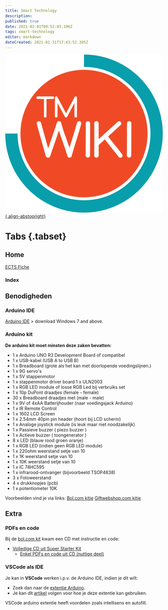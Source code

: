 ```yaml
---
title: Smart Technology
description: 
published: true
date: 2021-02-01T09:52:03.196Z
tags: smart-technology
editor: markdown
dateCreated: 2021-01-31T17:43:52.395Z
---
```


[![tmwiki_v1_noback.png](/tmwiki_v1_noback.png){.align-abstopright}](https://tmwiki.be/en/home)

# Tabs {.tabset}
## Home

[ECTS Fiche](http://onderwijsaanbodmechelenantwerpen.thomasmore.be/2020/syllabi/n/YT0788N.htm#activetab=doelstellingen_idp6383216)
### Index

## Benodigheden
### Arduino IDE
[Arduino IDE](https://www.arduino.cc/en/software) > download Windows 7 and above.

### Arduino kit
**De arduino kit moet minsten deze zaken bevatten:**
- 1 x Arduino UNO R3 Development Board of compatibel
- 1 x USB-kabel (USB A to USB B)
- 1 x Breadboard (grote als het kan met doorlopende voedingslijnen.)
- 1 x 9G servo's
- 1 x 5V stappenmotor
- 1 x stappenmotor driver board 1 x ULN2003
- 1 x RGB LED module of losse RGB Led bij verbruiks set
- 1 x 10p DuPont draadjes (female - female)
- 30 x Breadboard draadjes met (male - male)
- 1 x 9V of 4xAA Batterijhouder (naar voedingsjack Arduino)
- 1 x IR Remote Control
- 1 x 1602 LCD Screen
- 1 x 2.54mm 40pin pin header (hoort bij LCD scherm)
- 1 x Analoge joystick module (is leuk maar niet noodzakelijk)
- 1 x Passieve buzzer ( piezo buzzer )
- 1 x Actieve buzzer ( toongenerator )
- 8 x LED (blauw rood groen oranje)
- 1 x RGB LED (indien geen RGB LED module)
- 1 x 220ohm weerstand setje van 10
- 1 x 1K weerstand setje van 10
- 1 x 10K weerstand setje van 10
- 1 x IC 74HC595
- 1 x infrarood-ontvanger (bijvoorbeeld TSOP4838)
- 3 x Fotoweerstand
- 4 x drukknopjes (pcb)
- 1 x potentiometer 10K

Voorbeelden vind je via links:
[Bol.com kitje](www.bol.com/nl/p/uigebreide-arduino-starter-kit-2020-uno-r3-atmega328-244-delig-in-plastic-opbergdoos/9200000123903330/?bltgh=pXGnry5KUlaK7Y4Zah1BmQ.1_15.24.ProductTitle)
[Giftwebshop.com kitje](https://www.giftwebshop.com/arduino-compatible-basis-starters-kit-limited-edition-2018-inclusief-gebruikersdocumentatie-engels-arduino-uno-r3-set-extra-compleet-geupgraded-board)

## Extra
### PDFs en code
Bij de [bol.com kit](www.bol.com/nl/p/uigebreide-arduino-starter-kit-2020-uno-r3-atmega328-244-delig-in-plastic-opbergdoos/9200000123903330/?bltgh=pXGnry5KUlaK7Y4Zah1BmQ.1_15.24.ProductTitle) kwam een CD met instructie en code:
- [Volledige CD uit Super Starter Kit](https://drive.google.com/file/d/1277gvZtldIbj_s6tyYcfgJWwbZpn7rTH/view?usp=sharing)
	- [Enkel PDFs en code uit CD (nuttige deel)](https://drive.google.com/file/d/1Mtces9IvOF1hp8Cz9RwuheB3AY3yMXRv/view?usp=sharing)

### VSCode als IDE
Je kan in **VSCode** werken i.p.v. de Arduino IDE, indien je dit wilt:
- Zoek dan naar de [extentie Arduino](https://marketplace.visualstudio.com/items?itemName=vsciot-vscode.vscode-arduino).
- Je kan dit [artikel](https://maker.pro/arduino/tutorial/how-to-use-visual-studio-code-for-arduino) volgen voor hoe je deze extentie kan gebruiken.

VSCode arduino extentie heeft voordelen zoals intellisens en autofill.